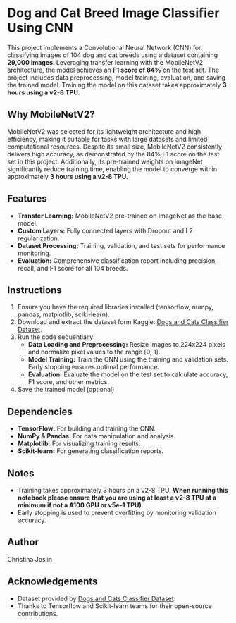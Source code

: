 # Dog and Cat Breed Image Classifier Using CNN 

This project implements a Convolutional Neural Network (CNN) for classifying images of 104 dog and cat breeds using a dataset containing **29,000 images**. Leveraging transfer learning with the MobileNetV2 architecture, the model achieves an **F1 score of 84%** on the test set. The project includes data preprocessing, model training, evaluation, and saving the trained model. Training the model on this dataset takes approximately **3 hours using a v2-8 TPU**.

## Why MobileNetV2? 
MobileNetV2 was selected for its lightweight architecture and high efficiency, making it suitable for tasks with large datasets and limited computational resources. Despite its small size, MobileNetV2 consistently delivers high accuracy, as demonstrated by the 84% F1 score on the test set in this project. Additionally, its pre-trained weights on ImageNet significantly reduce training time, enabling the model to converge within approximately **3 hours using a v2-8 TPU.** 

## Features 
- **Transfer Learning:** MobileNetV2 pre-trained on ImageNet as the base model.
- **Custom Layers:** Fully connected layers with Dropout and L2 regularization.
- **Dataset Processing:** Training, validation, and test sets for performance monitoring.
- **Evaluation:** Comprehensive classification report including precision, recall, and F1 score for all 104 breeds.

## Instructions 
1. Ensure you have the required libraries installed (tensorflow, numpy, pandas, matplotlib, sciki-learn).
2. Download and extract the dataset form Kaggle: [Dogs and Cats Classifier Dataset](https://www.kaggle.com/datasets/rajarshi2712/dogs-and-cats-classifier).
3. Run the code sequentially:
    - **Data Loading and Preprocessing:** Resize images to 224x224 pixels and normalize pixel values to the range [0, 1].
    - **Model Training:** Train the CNN using the training and validation sets. Early stopping ensures optimal performance.
    - **Evaluation:** Evaluate the model on the test set to calculate accuracy, F1 score, and other metrics.
4. Save the trained model (optional)

## Dependencies 
- **TensorFlow:** For building and training the CNN.
- **NumPy & Pandas:** For data manipulation and analysis.
- **Matplotlib:** For visualizing training results.
- **Scikit-learn:** For generating classification reports.

## Notes
- Training takes approximately 3 hours on a v2-8 TPU. **When running this notebook please ensure that you are using at least a v2-8 TPU at a minimum if not a A100 GPU or v5e-1 TPU)**. 
- Early stopping is used to prevent overfitting by monitoring validation accuracy.

## Author 
Christina Joslin 

## Acknowledgements 
- Dataset provided by [Dogs and Cats Classifier Dataset](https://www.kaggle.com/datasets/rajarshi2712/dogs-and-cats-classifier)
- Thanks to Tensorflow and Scikit-learn teams for their open-source contributions.



